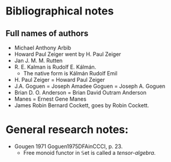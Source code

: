 # Bibliographical notes

## Full names of authors
 * Michael Anthony Arbib
 * Howard Paul Zeiger went by H. Paul Zeiger
 * Jan J. M. M. Rutten
 * R. E. Kalman is Rudolf E. Kálmán.
     + The native form is Kálmán Rudolf Emil
 * H. Paul Zeiger = Howard Paul Zeiger
 * J.A. Goguen = Joseph Amadee Goguen = Joseph A. Goguen
 * Brian D. O. Anderson = Brian David Outram Anderson
 * Manes = Ernest Gene Manes
 * James Robin Bernard Cockett, goes by Robin Cockett.

# General research notes:
 * Gougen 1971 Goguen1975DFAinCCCI, p. 23.
     + Free monoid functor in 𝕊et is called a *tensor-algebra*.
